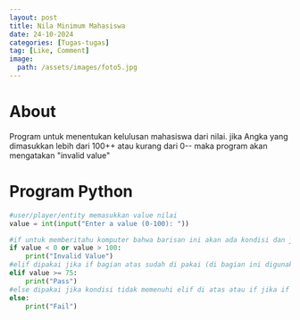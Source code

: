 ```yaml
---
layout: post
title: Nila Minimum Mahasiswa
date: 24-10-2024
categories: [Tugas-tugas]
tag: [Like, Comment]
image:
  path: /assets/images/foto5.jpg
---
```

# About
Program untuk menentukan kelulusan mahasiswa dari nilai. jika Angka yang dimasukkan lebih dari 100++ atau kurang dari 0-- maka program akan mengatakan "invalid value" 
# Program Python
```python
#user/player/entity memasukkan value nilai
value = int(input("Enter a value (0-100): "))

#if untuk memberitahu komputer bahwa barisan ini akan ada kondisi dan jika kondisi terpenuhi maka akan terprint "invalid value"
if value < 0 or value > 100:
    print("Invalid Value")
#elif dipakai jika if bagian atas sudah di pakai (di bagian ini digunakan untuk mengecek apakah nilai sama atau lebih tinggi dari 75)
elif value >= 75:
    print("Pass")
#else dipakai jika kondisi tidak memenuhi elif di atas atau if jika if yang di atas
else:
    print("Fail")
```
